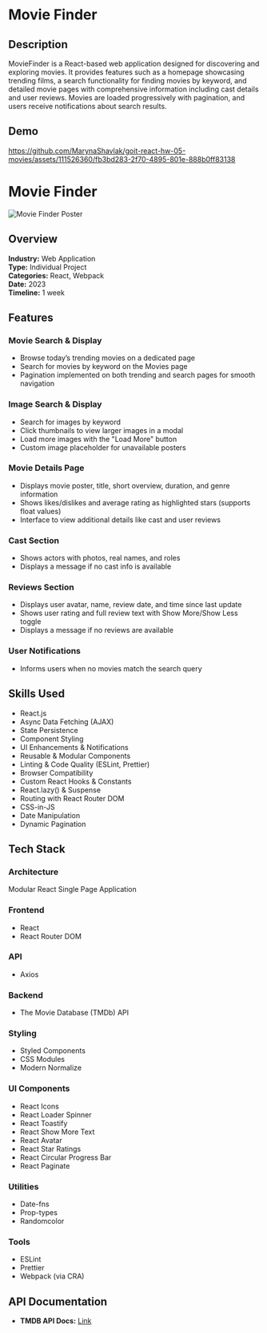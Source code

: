 # Movie Finder

## Description

MovieFinder is a React-based web application designed for discovering and exploring movies. It provides features such as a homepage showcasing trending films, a search functionality for finding movies by keyword, and detailed movie pages with comprehensive information including cast details and user reviews. Movies are loaded progressively with pagination, and users receive notifications about search results.

## Demo

https://github.com/MarynaShavlak/goit-react-hw-05-movies/assets/111526360/fb3bd283-2f70-4895-801e-888b0ff83138

# Movie Finder

![Movie Finder Poster](poster.jpg)

## Overview

**Industry:** Web Application  
**Type:** Individual Project  
**Categories:** React, Webpack  
**Date:** 2023  
**Timeline:** 1 week  


## Features

### Movie Search & Display

- Browse today’s trending movies on a dedicated page
- Search for movies by keyword on the Movies page
- Pagination implemented on both trending and search pages for smooth navigation

### Image Search & Display

- Search for images by keyword
- Click thumbnails to view larger images in a modal
- Load more images with the "Load More" button
- Custom image placeholder for unavailable posters

### Movie Details Page

- Displays movie poster, title, short overview, duration, and genre information
- Shows likes/dislikes and average rating as highlighted stars (supports float values)
- Interface to view additional details like cast and user reviews

### Cast Section

- Shows actors with photos, real names, and roles
- Displays a message if no cast info is available

### Reviews Section

- Displays user avatar, name, review date, and time since last update
- Shows user rating and full review text with Show More/Show Less toggle
- Displays a message if no reviews are available

### User Notifications

- Informs users when no movies match the search query

## Skills Used

- React.js
- Async Data Fetching (AJAX)
- State Persistence
- Component Styling
- UI Enhancements & Notifications
- Reusable & Modular Components
- Linting & Code Quality (ESLint, Prettier)
- Browser Compatibility
- Custom React Hooks & Constants
- React.lazy() & Suspense
- Routing with React Router DOM
- CSS-in-JS
- Date Manipulation
- Dynamic Pagination

## Tech Stack

### Architecture

Modular React Single Page Application

### Frontend

- React
- React Router DOM

### API

- Axios

### Backend

- The Movie Database (TMDb) API

### Styling

- Styled Components
- CSS Modules
- Modern Normalize

### UI Components

- React Icons
- React Loader Spinner
- React Toastify
- React Show More Text
- React Avatar
- React Star Ratings
- React Circular Progress Bar
- React Paginate

### Utilities

- Date-fns
- Prop-types
- Randomcolor

### Tools

- ESLint
- Prettier
- Webpack (via CRA)

## API Documentation

- **TMDB API Docs:** [Link](https://api.themoviedb.org)


